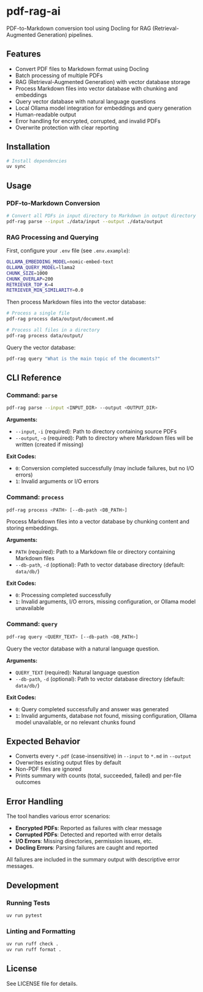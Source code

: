 # pdf-rag-ai

PDF-to-Markdown conversion tool using Docling for RAG (Retrieval-Augmented Generation) pipelines.

## Features

- Convert PDF files to Markdown format using Docling
- Batch processing of multiple PDFs
- RAG (Retrieval-Augmented Generation) with vector database storage
- Process Markdown files into vector database with chunking and embeddings
- Query vector database with natural language questions
- Local Ollama model integration for embeddings and query generation
- Human-readable output
- Error handling for encrypted, corrupted, and invalid PDFs
- Overwrite protection with clear reporting

## Installation

```bash
# Install dependencies
uv sync
```

## Usage

### PDF-to-Markdown Conversion

```bash
# Convert all PDFs in input directory to Markdown in output directory
pdf-rag parse --input ./data/input --output ./data/output
```

### RAG Processing and Querying

First, configure your `.env` file (see `.env.example`):

```bash
OLLAMA_EMBEDDING_MODEL=nomic-embed-text
OLLAMA_QUERY_MODEL=llama2
CHUNK_SIZE=1000
CHUNK_OVERLAP=200
RETRIEVER_TOP_K=4
RETRIEVER_MIN_SIMILARITY=0.0
```

Then process Markdown files into the vector database:

```bash
# Process a single file
pdf-rag process data/output/document.md

# Process all files in a directory
pdf-rag process data/output/
```

Query the vector database:

```bash
pdf-rag query "What is the main topic of the documents?"
```

## CLI Reference

### Command: `parse`

```bash
pdf-rag parse --input <INPUT_DIR> --output <OUTPUT_DIR>
```

**Arguments:**
- `--input`, `-i` (required): Path to directory containing source PDFs
- `--output`, `-o` (required): Path to directory where Markdown files will be written (created if missing)

**Exit Codes:**
- `0`: Conversion completed successfully (may include failures, but no I/O errors)
- `1`: Invalid arguments or I/O errors

### Command: `process`

```bash
pdf-rag process <PATH> [--db-path <DB_PATH>]
```

Process Markdown files into a vector database by chunking content and storing embeddings.

**Arguments:**
- `PATH` (required): Path to a Markdown file or directory containing Markdown files
- `--db-path`, `-d` (optional): Path to vector database directory (default: `data/db/`)

**Exit Codes:**
- `0`: Processing completed successfully
- `1`: Invalid arguments, I/O errors, missing configuration, or Ollama model unavailable

### Command: `query`

```bash
pdf-rag query <QUERY_TEXT> [--db-path <DB_PATH>]
```

Query the vector database with a natural language question.

**Arguments:**
- `QUERY_TEXT` (required): Natural language question
- `--db-path`, `-d` (optional): Path to vector database directory (default: `data/db/`)

**Exit Codes:**
- `0`: Query completed successfully and answer was generated
- `1`: Invalid arguments, database not found, missing configuration, Ollama model unavailable, or no relevant chunks found

## Expected Behavior

- Converts every `*.pdf` (case-insensitive) in `--input` to `*.md` in `--output`
- Overwrites existing output files by default
- Non-PDF files are ignored
- Prints summary with counts (total, succeeded, failed) and per-file outcomes

## Error Handling

The tool handles various error scenarios:

- **Encrypted PDFs**: Reported as failures with clear message
- **Corrupted PDFs**: Detected and reported with error details
- **I/O Errors**: Missing directories, permission issues, etc.
- **Docling Errors**: Parsing failures are caught and reported

All failures are included in the summary output with descriptive error messages.

## Development

### Running Tests

```bash
uv run pytest
```

### Linting and Formatting

```bash
uv run ruff check .
uv run ruff format .
```

## License

See LICENSE file for details.

